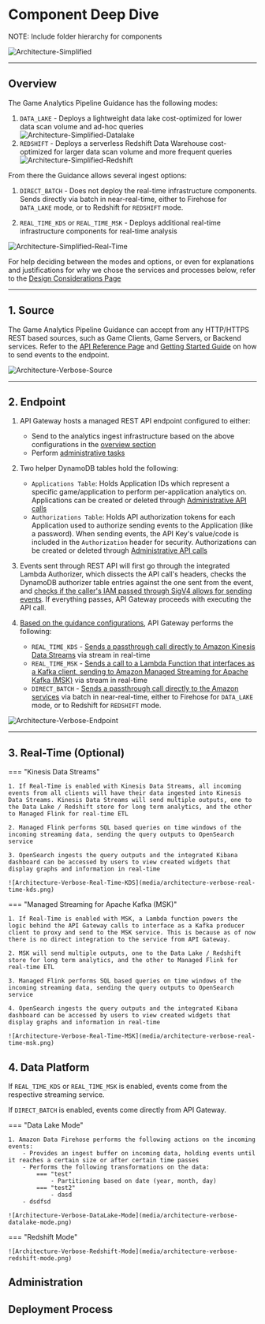 # Component Deep Dive
NOTE: Include folder hierarchy for components

![Architecture-Simplified](media/architecture-simplified.png)

---
## Overview
The Game Analytics Pipeline Guidance has the following modes:

1. `DATA_LAKE` - Deploys a lightweight data lake cost-optimized for lower data scan volume and ad-hoc queries
![Architecture-Simplified-Datalake](media/architecture-simplified-datalake-mode.png)
2. `REDSHIFT` - Deploys a serverless Redshift Data Warehouse cost-optimized for larger data scan volume and more frequent queries
![Architecture-Simplified-Redshift](media/architecture-simplified-redshift-mode.png)

From there the Guidance allows several ingest options:

1. `DIRECT_BATCH` - Does not deploy the real-time infrastructure components. Sends directly via batch in near-real-time, either to Firehose for `DATA_LAKE` mode, or to Redshift for `REDSHIFT` mode.

2. `REAL_TIME_KDS` or `REAL_TIME_MSK` - Deploys additional real-time infrastructure components for real-time analysis

![Architecture-Simplified-Real-Time](media/architecture-simplified-real-time.png)

For help deciding between the modes and options, or even for explanations and justifications for why we chose the services and processes below, refer to the [Design Considerations Page](./design-considerations.md)

---
## 1. Source
The Game Analytics Pipeline Guidance can accept from any HTTP/HTTPS REST based sources, such as Game Clients, Game Servers, or Backend services. Refer to the [API Reference Page](./references/api-reference.md) and [Getting Started Guide](./getting-started.md) on how to send events to the endpoint.

![Architecture-Verbose-Source](media/architecture-verbose-source.png)

---

## 2. Endpoint
1. API Gateway hosts a managed REST API endpoint configured to either:

    - Send to the analytics ingest infrastructure based on the above configurations in the [overview section](./component-deep-dive.md#overview)
    - Perform [administrative tasks](./component-deep-dive.md#administration)

2. Two helper DynamoDB tables hold the following:
    - `Applications Table`: Holds Application IDs which represent a specific game/application to perform per-application analytics on. Applications can be created or deleted through [Administrative API calls](./component-deep-dive.md#administration)
    - `Authorizations Table`: Holds API authorization tokens for each Application used to authorize sending events to the Application (like a password). When sending events, the API Key's value/code is included in the `Authorization` header for security. Authorizations can be created or deleted through [Administrative API calls](./component-deep-dive.md#administration)

3. Events sent through REST API will first go through the integrated Lambda Authorizer, which dissects the API call's headers, checks the DynamoDB authorizer table entries against the one sent from the event, and [checks if the caller's IAM passed through SigV4 allows for sending events](https://docs.aws.amazon.com/apigateway/latest/developerguide/http-api-access-control-iam.html). If everything passes, API Gateway proceeds with executing the API call.

4. [Based on the guidance configurations](./component-deep-dive.md#overview), API Gateway performs the following:

    - `REAL_TIME_KDS` - [Sends a passthrough call directly to Amazon Kinesis Data Streams](https://docs.aws.amazon.com/apigateway/latest/developerguide/http-api-develop-integrations-aws-services.html) via stream in real-time
    - `REAL_TIME_MSK` - [Sends a call to a Lambda Function that interfaces as a Kafka client, sending to Amazon Managed Streaming for Apache Kafka (MSK)](https://docs.aws.amazon.com/apigateway/latest/developerguide/http-api-develop-integrations-lambda.html) via stream in real-time
    - `DIRECT_BATCH` - [Sends a passthrough call directly to the Amazon services](https://docs.aws.amazon.com/apigateway/latest/developerguide/http-api-develop-integrations-aws-services.html) via batch in near-real-time, either to Firehose for `DATA_LAKE` mode, or to Redshift for `REDSHIFT` mode.

![Architecture-Verbose-Endpoint](media/architecture-verbose-endpoint.png)

---

## 3. Real-Time (Optional)

=== "Kinesis Data Streams"

    1. If Real-Time is enabled with Kinesis Data Streams, all incoming events from all clients will have their data ingested into Kinesis Data Streams. Kinesis Data Streams will send multiple outputs, one to the Data Lake / Redshift store for long term analytics, and the other to Managed Flink for real-time ETL

    2. Managed Flink performs SQL based queries on time windows of the incoming streaming data, sending the query outputs to OpenSearch service

    3. OpenSearch ingests the query outputs and the integrated Kibana dashboard can be accessed by users to view created widgets that display graphs and information in real-time

    ![Architecture-Verbose-Real-Time-KDS](media/architecture-verbose-real-time-kds.png)

=== "Managed Streaming for Apache Kafka (MSK)"

    1. If Real-Time is enabled with MSK, a Lambda function powers the logic behind the API Gateway calls to interface as a Kafka producer client to proxy and send to the MSK service. This is because as of now there is no direct integration to the service from API Gateway.  
    
    2. MSK will send multiple outputs, one to the Data Lake / Redshift store for long term analytics, and the other to Managed Flink for real-time ETL

    3. Managed Flink performs SQL based queries on time windows of the incoming streaming data, sending the query outputs to OpenSearch service

    4. OpenSearch ingests the query outputs and the integrated Kibana dashboard can be accessed by users to view created widgets that display graphs and information in real-time

    ![Architecture-Verbose-Real-Time-MSK](media/architecture-verbose-real-time-msk.png)

## 4. Data Platform

If `REAL_TIME_KDS` or `REAL_TIME_MSK` is enabled, events come from the respective streaming service.

If `DIRECT_BATCH` is enabled, events come directly from API Gateway.

=== "Data Lake Mode"

    1. Amazon Data Firehose performs the following actions on the incoming events:
        - Provides an ingest buffer on incoming data, holding events until it reaches a certain size or after certain time passes
        - Performs the following transformations on the data:
            === "test"
                - Partitioning based on date (year, month, day)
            === "test2"
                - dasd
        - dsdfsd

    ![Architecture-Verbose-DataLake-Mode](media/architecture-verbose-datalake-mode.png)

=== "Redshift Mode"

    ![Architecture-Verbose-Redshift-Mode](media/architecture-verbose-redshift-mode.png)

## Administration

## Deployment Process